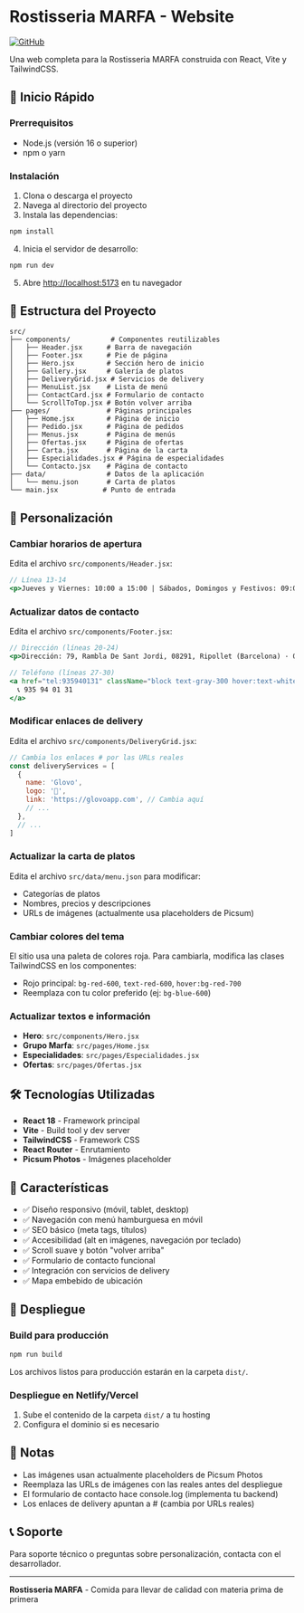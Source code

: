 # Rostisseria MARFA - Website

[![GitHub](https://img.shields.io/badge/GitHub-IvanReyesLeon/rostisseriamarfa-blue)](https://github.com/IvanReyesLeon/rostisseriamarfa)

Una web completa para la Rostisseria MARFA construida con React, Vite y TailwindCSS.

## 🚀 Inicio Rápido

### Prerrequisitos

- Node.js (versión 16 o superior)
- npm o yarn

### Instalación

1. Clona o descarga el proyecto
2. Navega al directorio del proyecto
3. Instala las dependencias:

```bash
npm install
```

4. Inicia el servidor de desarrollo:

```bash
npm run dev
```

5. Abre [http://localhost:5173](http://localhost:5173) en tu navegador

## 📁 Estructura del Proyecto

```
src/
├── components/          # Componentes reutilizables
│   ├── Header.jsx      # Barra de navegación
│   ├── Footer.jsx      # Pie de página
│   ├── Hero.jsx        # Sección hero de inicio
│   ├── Gallery.jsx     # Galería de platos
│   ├── DeliveryGrid.jsx # Servicios de delivery
│   ├── MenuList.jsx    # Lista de menú
│   ├── ContactCard.jsx # Formulario de contacto
│   └── ScrollToTop.jsx # Botón volver arriba
├── pages/              # Páginas principales
│   ├── Home.jsx        # Página de inicio
│   ├── Pedido.jsx      # Página de pedidos
│   ├── Menus.jsx       # Página de menús
│   ├── Ofertas.jsx     # Página de ofertas
│   ├── Carta.jsx       # Página de la carta
│   ├── Especialidades.jsx # Página de especialidades
│   └── Contacto.jsx    # Página de contacto
├── data/               # Datos de la aplicación
│   └── menu.json       # Carta de platos
└── main.jsx           # Punto de entrada
```

## 🎨 Personalización

### Cambiar horarios de apertura

Edita el archivo `src/components/Header.jsx`:

```jsx
// Línea 13-14
<p>Jueves y Viernes: 10:00 a 15:00 | Sábados, Domingos y Festivos: 09:00 a 15:00</p>
```

### Actualizar datos de contacto

Edita el archivo `src/components/Footer.jsx`:

```jsx
// Dirección (líneas 20-24)
<p>Dirección: 79, Rambla De Sant Jordi, 08291, Ripollet (Barcelona) · 02 km</p>

// Teléfono (líneas 27-30)
<a href="tel:935940131" className="block text-gray-300 hover:text-white transition-colors font-medium">
  📞 935 94 01 31
</a>
```

### Modificar enlaces de delivery

Edita el archivo `src/components/DeliveryGrid.jsx`:

```jsx
// Cambia los enlaces # por las URLs reales
const deliveryServices = [
  {
    name: 'Glovo',
    logo: '🛵',
    link: 'https://glovoapp.com', // Cambia aquí
    // ...
  },
  // ...
]
```

### Actualizar la carta de platos

Edita el archivo `src/data/menu.json` para modificar:
- Categorías de platos
- Nombres, precios y descripciones
- URLs de imágenes (actualmente usa placeholders de Picsum)

### Cambiar colores del tema

El sitio usa una paleta de colores roja. Para cambiarla, modifica las clases TailwindCSS en los componentes:

- Rojo principal: `bg-red-600`, `text-red-600`, `hover:bg-red-700`
- Reemplaza con tu color preferido (ej: `bg-blue-600`)

### Actualizar textos e información

- **Hero**: `src/components/Hero.jsx`
- **Grupo Marfa**: `src/pages/Home.jsx`
- **Especialidades**: `src/pages/Especialidades.jsx`
- **Ofertas**: `src/pages/Ofertas.jsx`

## 🛠️ Tecnologías Utilizadas

- **React 18** - Framework principal
- **Vite** - Build tool y dev server
- **TailwindCSS** - Framework CSS
- **React Router** - Enrutamiento
- **Picsum Photos** - Imágenes placeholder

## 📱 Características

- ✅ Diseño responsivo (móvil, tablet, desktop)
- ✅ Navegación con menú hamburguesa en móvil
- ✅ SEO básico (meta tags, títulos)
- ✅ Accesibilidad (alt en imágenes, navegación por teclado)
- ✅ Scroll suave y botón "volver arriba"
- ✅ Formulario de contacto funcional
- ✅ Integración con servicios de delivery
- ✅ Mapa embebido de ubicación

## 🚀 Despliegue

### Build para producción

```bash
npm run build
```

Los archivos listos para producción estarán en la carpeta `dist/`.

### Despliegue en Netlify/Vercel

1. Sube el contenido de la carpeta `dist/` a tu hosting
2. Configura el dominio si es necesario

## 📝 Notas

- Las imágenes usan actualmente placeholders de Picsum Photos
- Reemplaza las URLs de imágenes con las reales antes del despliegue
- El formulario de contacto hace console.log (implementa tu backend)
- Los enlaces de delivery apuntan a # (cambia por URLs reales)

## 📞 Soporte

Para soporte técnico o preguntas sobre personalización, contacta con el desarrollador.

---

**Rostisseria MARFA** - Comida para llevar de calidad con materia prima de primera
